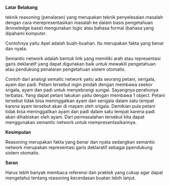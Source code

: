 **Latar Belakang**

teknik reasoning (penalaran) yang merupakan teknik penyelesaian masalah dengan cara merepresentasikan masalah ke dalam basis pengetahuan (knowledge base) mengunakan logic atau bahasa formal (bahasa yang dipahami komputer.

Contohnya yaitu Apel adalah buah-buahan. Itu merupakan fakta yang benar dan nyata.

Semantic network adalah bentuk link yang memiliki arah atau representasi garis deklaratif yang dapat digunakan baik untuk mewakili pengetahuan atau pendukung penalaran pengetahuan sistem otomatis.

Contoh dari analogi sematic network yaitu ada seorang petani, serigala, ayam dan padi. Petani tersebut ingin pindah dengan membawa seekor srigala, ayam dan padi untuk menyebrangi sungai. Sayangnya perahunya terbatas. Yang dapat petani lakukan yaitu dengan membawa 1 object. Petani tersebut tidak bisa meninggalkan ayam dan serigala dalam satu tempat karena ayam tersebut akan di mayam oleh srigala. Demikian pula petani tidak bisa meninggallkan ayam dan padi dalam satu tempat karena padi akan dihabiskan oleh ayam. Dari permasalahan tersebut kita dapat menggunakan semantic network untuk mempresentasikannya.

**Kesimpulan**

Reasoning merupakan fakta yang benar dan nyata sedangkan semantic network merupakan representasi garis deklaratif sebagai ppendukung sistem otomatis.

**Saran**

Harus lebih banyak membaca referensi dan praktek yang cukup agar dapat mengetahui tentang reasoning kecerdasan buatan lebih lanjut.